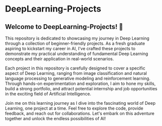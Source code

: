 # DeepLearning-Projects
## Welcome to DeepLearning-Projects! 🚀

This repository is dedicated to showcasing my journey in Deep Learning through a collection of beginner-friendly projects. As a fresh graduate aspiring to kickstart my career in AI, I've crafted these projects to demonstrate my practical understanding of fundamental Deep Learning concepts and their application in real-world scenarios.

Each project in this repository is carefully designed to cover a specific aspect of Deep Learning, ranging from image classification and natural language processing to generative modeling and reinforcement learning. Through hands-on experimentation and exploration, I aim to hone my skills, build a strong portfolio, and attract potential internship and job opportunities in the exciting field of Artificial Intelligence.

Join me on this learning journey as I dive into the fascinating world of Deep Learning, one project at a time. Feel free to explore the code, provide feedback, and reach out for collaborations. Let's embark on this adventure together and unlock the endless possibilities of AI!

